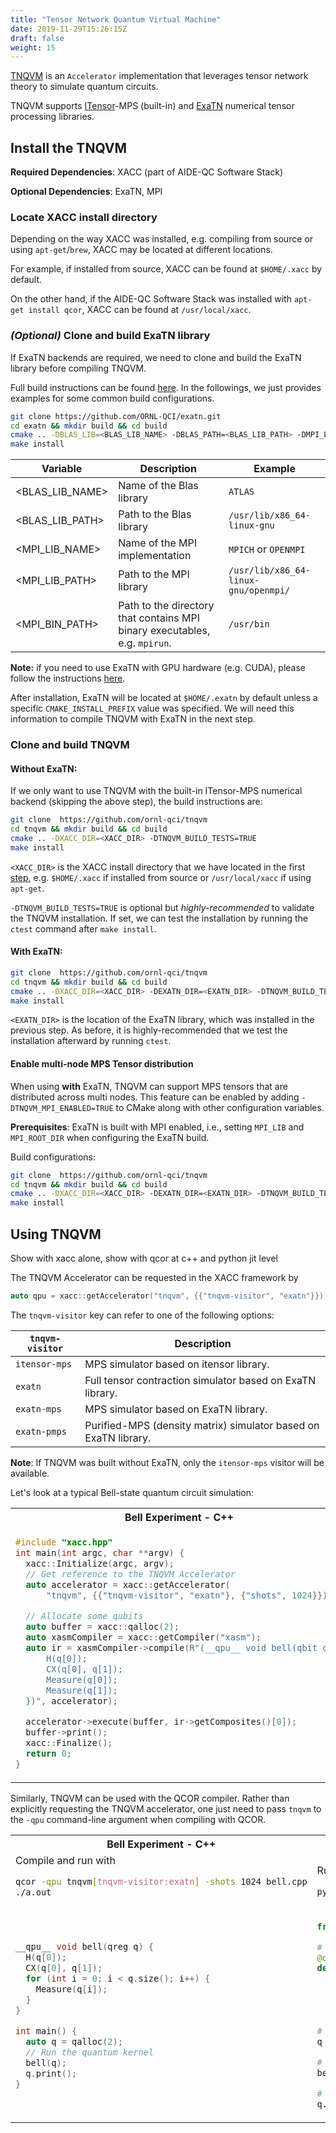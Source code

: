 ```yaml
---
title: "Tensor Network Quantum Virtual Machine"
date: 2019-11-29T15:26:15Z
draft: false
weight: 15
---
```


[TNQVM](https://github.com/ORNL-QCI/tnqvm) is an `Accelerator` implementation that leverages tensor network theory to simulate quantum circuits.

TNQVM supports [ITensor](http://itensor.org)-MPS (built-in) and [ExaTN](https://github.com/ORNL-QCI/exatn) numerical tensor processing libraries.

## <a id="installation"></a> Install the TNQVM 

**Required Dependencies**: XACC (part of AIDE-QC Software Stack)

**Optional Dependencies**: ExaTN, MPI

### Locate XACC install directory

Depending on the way XACC was installed, e.g. compiling from source or using `apt-get`/`brew`, XACC may be located at different locations. 

For example, if installed from source, XACC can be found at `$HOME/.xacc` by default. 

On the other hand, if the AIDE-QC Software Stack was installed with `apt-get install qcor`, XACC can be found at `/usr/local/xacc`.

### *(Optional)* Clone and build ExaTN library

If ExaTN backends are required, we need to clone and build the ExaTN library before compiling TNQVM.

Full build instructions can be found [here](https://github.com/ORNL-QCI/exatn#linux-build-instructions). 
In the followings, we just provides examples for some common build configurations.

```bash
git clone https://github.com/ORNL-QCI/exatn.git
cd exatn && mkdir build && cd build
cmake .. -DBLAS_LIB=<BLAS_LIB_NAME> -DBLAS_PATH=<BLAS_LIB_PATH> -DMPI_LIB=<MPI_LIB_NAME> -DMPI_ROOT_DIR=<MPI_LIB_PATH> -DMPI_BIN_PATH=<MPI_BIN_PATH>
make install
```

| Variable            | Description                                                                |  Example                           |
|---------------------|----------------------------------------------------------------------------|------------------------------------|
| <BLAS_LIB_NAME>     | Name of the Blas library                                                   |`ATLAS`                             |
| <BLAS_LIB_PATH>     | Path to the Blas library                                                   |`/usr/lib/x86_64-linux-gnu`         |
| <MPI_LIB_NAME>      | Name of the MPI implementation                                             |`MPICH` or `OPENMPI`                |
| <MPI_LIB_PATH>      | Path to the MPI library                                                    |`/usr/lib/x86_64-linux-gnu/openmpi/`|
| <MPI_BIN_PATH>      | Path to the directory that contains MPI binary executables, e.g. `mpirun`. | `/usr/bin`                         |


**Note:** if you need to use ExaTN with GPU hardware (e.g. CUDA), please follow the instructions [here](https://github.com/ORNL-QCI/exatn#linux-build-instructions).

After installation, ExaTN will be located at `$HOME/.exatn` by default unless a specific `CMAKE_INSTALL_PREFIX` value was specified. We will need this information to compile TNQVM with ExaTN in the next step.

### Clone and build TNQVM

#### Without ExaTN:
If we only want to use TNQVM with the built-in ITensor-MPS numerical backend (skipping the above step), the build instructions are:

```bash
git clone  https://github.com/ornl-qci/tnqvm 
cd tnqvm && mkdir build && cd build 
cmake .. -DXACC_DIR=<XACC_DIR> -DTNQVM_BUILD_TESTS=TRUE
make install
```

`<XACC_DIR>` is the XACC install directory that we have located in the first [step](#locate-xacc-install-directory), e.g. `$HOME/.xacc` if installed from source or `/usr/local/xacc` if using `apt-get`.

`-DTNQVM_BUILD_TESTS=TRUE` is optional but *highly-recommended* to validate the TNQVM installation. 
If set, we can test the installation by running the `ctest` command after `make install`.

#### With ExaTN:

```bash
git clone  https://github.com/ornl-qci/tnqvm 
cd tnqvm && mkdir build && cd build 
cmake .. -DXACC_DIR=<XACC_DIR> -DEXATN_DIR=<EXATN_DIR> -DTNQVM_BUILD_TESTS=TRUE
make install
```

`<EXATN_DIR>` is the location of the ExaTN library, which was installed in the previous step. As before, it is highly-recommended that we test the installation afterward by running `ctest`.

#### Enable multi-node MPS Tensor distribution

When using **with** ExaTN, TNQVM can support MPS tensors that are distributed across multi nodes. This feature can be enabled by adding `-DTNQVM_MPI_ENABLED=TRUE` to CMake along with other configuration variables.

**Prerequisites**: ExaTN is built with MPI enabled, i.e., setting `MPI_LIB` and `MPI_ROOT_DIR` when configuring the ExaTN build.

Build configurations:

```bash
git clone  https://github.com/ornl-qci/tnqvm 
cd tnqvm && mkdir build && cd build 
cmake .. -DXACC_DIR=<XACC_DIR> -DEXATN_DIR=<EXATN_DIR> -DTNQVM_BUILD_TESTS=TRUE -DTNQVM_MPI_ENABLED=TRUE
make install
```


## Using TNQVM 
Show with xacc alone, show with qcor at c++ and python jit level

The TNQVM Accelerator can be requested in the XACC framework by

```cpp
auto qpu = xacc::getAccelerator("tnqvm", {{"tnqvm-visitor", "exatn"}});
```

The `tnqvm-visitor` key can refer to one of the following options:

|   `tnqvm-visitor`  |                  Description                                           |    
|--------------------|------------------------------------------------------------------------|
|    `itensor-mps`   | MPS simulator based on itensor library.                                | 
|    `exatn`         | Full tensor contraction simulator based on ExaTN library.              |    
|    `exatn-mps`     | MPS simulator based on ExaTN library.                                  |    
|    `exatn-pmps`    | Purified-MPS (density matrix) simulator based on ExaTN library.        |   

**Note**: If TNQVM was built without ExaTN, only the `itensor-mps` visitor will be available.

Let's look at a typical Bell-state quantum circuit simulation:

<table>
<tr>
<th>Bell Experiment - C++</th>
<th>Bell Experiment - Python</th>
</tr>
<tr>
<td>

```cpp
#include "xacc.hpp"
int main(int argc, char **argv) {
  xacc::Initialize(argc, argv);
  // Get reference to the TNQVM Accelerator
  auto accelerator = xacc::getAccelerator(
      "tnqvm", {{"tnqvm-visitor", "exatn"}, {"shots", 1024}});

  // Allocate some qubits
  auto buffer = xacc::qalloc(2);
  auto xasmCompiler = xacc::getCompiler("xasm");
  auto ir = xasmCompiler->compile(R"(__qpu__ void bell(qbit q) {
      H(q[0]);
      CX(q[0], q[1]);
      Measure(q[0]);
      Measure(q[1]);
  })", accelerator);

  accelerator->execute(buffer, ir->getComposites()[0]);
  buffer->print();
  xacc::Finalize();
  return 0;
}
```
</td>
<td>

```python
import xacc
qpu = xacc.getAccelerator('tnqvm', { 'tnqvm-visitor': 'exatn', 'shots': 1024 })

# Define the quantum kernel in standard Python
@xacc.qpu(accelerator=qpu)
def bell(q):
    H(q[0])
    CX(q[0],q[1])
    Measure(q[0])
    Measure(q[1])

# Allocate 2 qubits
q = xacc.qalloc(2)

# run the bell state computation
bell(q)

print(q)
```
</td>
</tr>
</table>

Similarly, TNQVM can be used with the QCOR compiler. 
Rather than explicitly requesting the TNQVM accelerator, one just need to pass `tnqvm` to the `-qpu` command-line argument when compiling with QCOR.


<table>
<tr>
<th>Bell Experiment - C++</th>
<th>Bell Experiment - Python</th>
</tr>
<tr>
<td>
Compile and run with

```bash
qcor -qpu tnqvm[tnqvm-visitor:exatn] -shots 1024 bell.cpp
./a.out
```
</td>
<td>

Run with

```bash
python3 bell.py -qpu tnqvm[tnqvm-visitor:exatn] -shots 1024
```
</td>
</tr>
<tr>
<td>

```cpp
__qpu__ void bell(qreg q) {
  H(q[0]);
  CX(q[0], q[1]);
  for (int i = 0; i < q.size(); i++) {
    Measure(q[i]);
  }
}

int main() {
  auto q = qalloc(2);
  // Run the quantum kernel
  bell(q);
  q.print();
}
```
</td>
<td>

```python
from qcor import qjit, qalloc, qreg

# Define a Bell kernel
@qjit
def bell(q : qreg):
    H(q[0])
    CX(q[0], q[1])
    for i in range(q.size()):
        Measure(q[i])

# Allocate 2 qubits
q = qalloc(2)

# Run the bell experiment
bell(q)

# Print the results
q.print()
```
</td>
</tr>
</table>